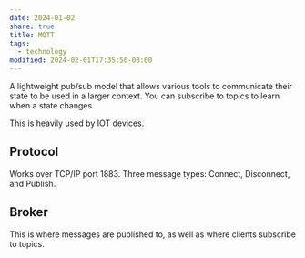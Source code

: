 ```yaml
---
date: 2024-01-02
share: true
title: MQTT
tags:
  - technology
modified: 2024-02-01T17:35:50-08:00
---
```


A lightweight pub/sub model that allows various tools to communicate their state to be used in a larger context. You can subscribe to topics to learn when a state changes.

This is heavily used by IOT devices.

## Protocol
Works over TCP/IP port 1883. Three message types: Connect, Disconnect, and Publish.

## Broker
This is where messages are published to, as well as where clients subscribe to topics.